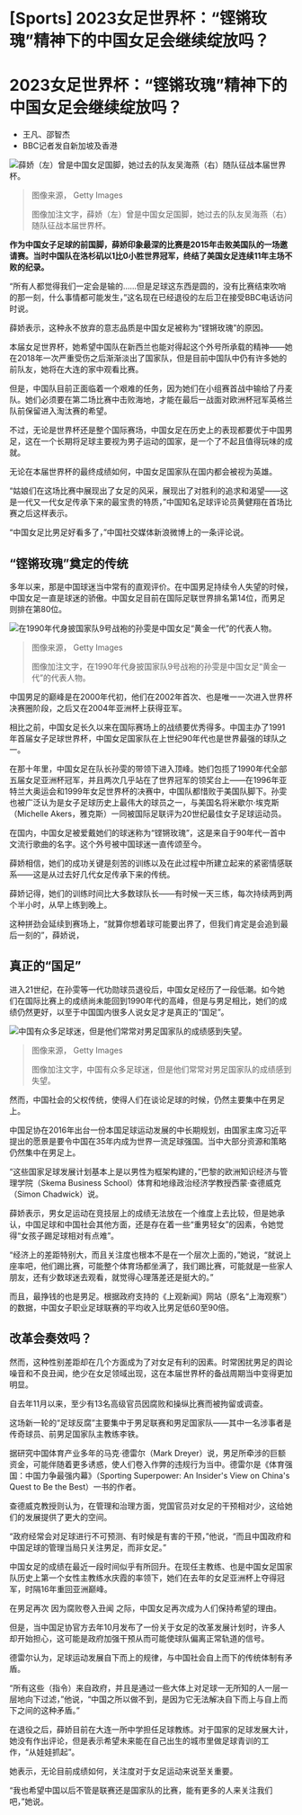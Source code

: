 # [Sports] 2023女足世界杯：“铿锵玫瑰”精神下的中国女足会继续绽放吗？

#  2023女足世界杯：“铿锵玫瑰”精神下的中国女足会继续绽放吗？

  * 王凡、邵智杰 
  * BBC记者发自新加坡及香港 


![薛娇（左）曾是中国女足国脚，她过去的队友吴海燕（右）随队征战本届世界杯。](_130521106_gettyimages-605514346.jpg)

> 图像来源，  Getty Images
>
> 图像加注文字，薛娇（左）曾是中国女足国脚，她过去的队友吴海燕（右）随队征战本届世界杯。

**作为中国女子足球的前国脚，薛娇印象最深的比赛是2015年击败美国队的一场邀请赛。当时中国队在洛杉矶以1比0小胜世界冠军，终结了美国女足连续11年主场不败的纪录。**

“所有人都觉得我们一定会是输的……但是足球这东西是圆的，没有比赛结束吹哨的那一刻，什么事情都可能发生，”这名现在已经退役的左后卫在接受BBC电话访问时说。

薛娇表示，这种永不放弃的意志品质是中国女足被称为“铿锵玫瑰”的原因。

本届女足世界杯，她希望中国队在新西兰也能对得起这个外号所承载的精神——她在2018年一次严重受伤之后渐渐淡出了国家队，但是目前中国队中仍有许多她的前队友，她将在大连的家中观看比赛。

但是，中国队目前正面临着一个艰难的任务，因为她们在小组赛首战中输给了丹麦队。她们必须要在第二场比赛中击败海地，才能在最后一战面对欧洲杯冠军英格兰队前保留进入淘汰赛的希望。

不过，无论是世界杯还是整个国际赛场，中国女足在历史上的表现都要优于中国男足，这在一个长期将足球主要视为男子运动的国家，是一个了不起且值得玩味的成就。

无论在本届世界杯的最终成绩如何，中国女足国家队在国内都会被视为英雄。

“姑娘们在这场比赛中展现出了女足的风采，展现出了对胜利的追求和渴望——这是一代又一代女足传承下来的最宝贵的特质，”中国知名足球评论员黄健翔在首场比赛之后这样表示。

“中国女足比男足好看多了，”中国社交媒体新浪微博上的一条评论说。

##  “铿锵玫瑰”奠定的传统

多年以来，那是中国球迷当中常有的直观评价。在中国男足持续令人失望的时候，中国女足一直是球迷的骄傲。中国女足目前在国际足联世界排名第14位，而男足则排在第80位。

![在1990年代身披国家队9号战袍的孙雯是中国女足“黄金一代”的代表人物。](_130521109_gettyimages-1318462965.jpg)

> 图像来源，  Getty Images
>
> 图像加注文字，在1990年代身披国家队9号战袍的孙雯是中国女足“黄金一代”的代表人物。

中国男足的巅峰是在2000年代初，他们在2002年首次、也是唯一一次进入世界杯决赛圈阶段，之后又在2004年亚洲杯上获得亚军。

相比之前，中国女足长久以来在国际赛场上的战绩要优秀得多。中国主办了1991年首届女子足球世界杯，中国女足国家队在上世纪90年代也是世界最强的球队之一。

在那十年里，中国女足在队长孙雯的带领下进入顶峰。她们包揽了1990年代全部五届女足亚洲杯冠军，并且两次几乎站在了世界冠军的领奖台上——在1996年亚特兰大奥运会和1999年女足世界杯的决赛中，中国队都惜败于美国队脚下。孙雯也被广泛认为是女子足球历史上最伟大的球员之一，与美国名将米歇尔·埃克斯（Michelle Akers，雅克斯）一同被国际足联评为20世纪最佳女子足球运动员。

在国内，中国女足被爱戴她们的球迷称为“铿锵玫瑰”，这是来自于90年代一首中文流行歌曲的名字。这个外号被中国球迷一直传颂至今。

薛娇相信，她们的成功关键是刻苦的训练以及在此过程中所建立起来的紧密情感联系——这是从过去好几代女足传承下来的传统。

薛娇记得，她们的训练时间比大多数球队长——有时候一天三练，每次持续两到两个半小时，从早上练到晚上。

这种拼劲会延续到赛场上，“就算你想着球可能要出界了，但我们肯定是会追到最后一刻的”，薛娇说，

##  真正的“国足”

进入21世纪，在孙雯等一代功勋球员退役后，中国女足经历了一段低潮。如今她们在国际比赛上的成绩尚未能回到1990年代的高峰，但是与男足相比，她们的成绩仍然更好，以至于中国国内很多人说女足才是真正的“国足”。

![中国有众多足球迷，但是他们常常对男足国家队的成绩感到失望。](_130521113_gettyimages-1498666385.jpg)

> 图像来源，  Getty Images
>
> 图像加注文字，中国有众多足球迷，但是他们常常对男足国家队的成绩感到失望。

然而，中国社会的父权传统，使得人们在谈论足球的时候，仍然主要集中在男足上。

中国足协在2016年出台一份本国足球运动发展的中长期规划，由国家主席习近平提出的愿景是要令中国在35年内成为世界一流足球强国。当中大部分资源和策略仍然集中在男足上。

“这些国家足球发展计划基本上是以男性为框架构建的，”巴黎的欧洲知识经济与管理学院（Skema Business School）体育和地缘政治经济学教授西蒙·查德威克（Simon Chadwick）说。

薛娇表示，男女足运动在竞技层上的成绩无法放在一个维度上去比较，但是她承认，中国足球和中国社会其他方面，还是存在着一些“重男轻女”的因素，令她觉得“女孩子踢足球相对有点难”。

“经济上的差距特别大，而且关注度也根本不是在一个层次上面的，”她说，“就说上座率吧，他们踢比赛，可能整个体育场都坐满了，我们踢比赛，可能就是一些家人朋友，还有少数球迷去观看，就觉得心理落差还是挺大的。”

而且，最挣钱的也是男足。根据政府支持的《上观新闻》网站（原名“上海观察”）的数据，中国女子职业足球联赛的平均收入比男足低60至90倍。

##  改革会奏效吗？

然而，这种性别差距却在几个方面成为了对女足有利的因素。时常困扰男足的舆论噪音和不良丑闻，绝少在女足领域出现，这在本届世界杯的备战周期当中变得更加明显。

自去年11月以来，至少有13名高级官员因腐败和操纵比赛而被拘留或调查。

这场新一轮的“足球反腐”主要集中于男足联赛和男足国家队——其中一名涉事者是传奇球员、前男足国家队主教练李铁。

据研究中国体育产业多年的马克·德雷尔（Mark Dreyer）说，男足所牵涉的巨额资金，可能伴随着更多诱惑，使人们卷入作弊的违规行为当中。德雷尔是《体育强国：中国力争最强内幕》（Sporting Superpower: An Insider's View on China's Quest to Be the Best）一书的作者。

查德威克教授则认为，在管理和治理方面，党国官员对女足的干预相对少，这给她们的发展提供了更大的空间。

“政府经常会对足球进行不可预测、有时候是有害的干预，”他说，“而且中国政府和中国足球的管理当局只关注男足，而非女足。”

中国女足的成绩在最近一段时间似乎有所回升。在现任主教练、也是中国女足国家队历史上第一个女性主教练水庆霞的率领下，她们在去年的女足亚洲杯上夺得冠军，时隔16年重回亚洲巅峰。

在男足再次 因为腐败卷入丑闻  之际，中国女足再次成为人们保持希望的理由。

但是，当中国足协官方去年10月发布了一份关于女足的改革发展计划时，许多人却开始担心，这可能是政府加强干预从而可能使球队偏离正常轨道的信号。

德雷尔认为，足球运动发展自下而上的规律，与中国社会自上而下的传统体制有矛盾。

“所有这些（指令）来自政府，并且是通过一些大体上对足球一无所知的人一层一层地向下过滤，”他说，“中国之所以做不到，是因为它无法解决自下而上与自上而下之间的这种矛盾。”

在退役之后，薛娇目前在大连一所中学担任足球教练。对于国家的足球发展大计，她没有作出评论，但是表示希望未来能在自己出生的城市里做足球青训的工作，“从娃娃抓起”。

她表示，无论目前成绩如何，关注度对于女足运动来说至关重要。

“我也希望中国以后不管是联赛还是国家队的比赛，能有更多的人来关注我们吧，”她说。


